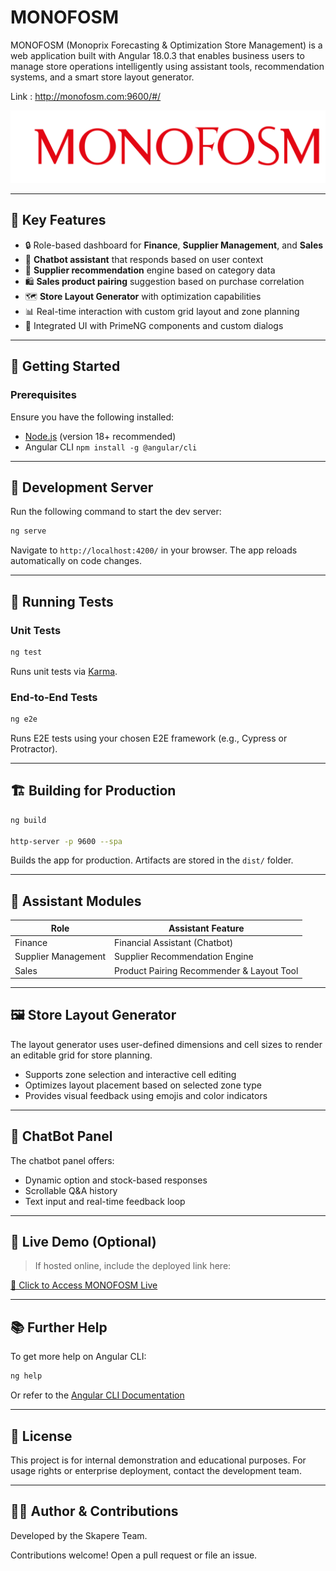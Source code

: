 # MONOFOSM

MONOFOSM (Monoprix Forecasting & Optimization Store Management) is a web application built with Angular 18.0.3 that enables business users to manage store operations intelligently using assistant tools, recommendation systems, and a smart store layout generator.

Link : http://monofosm.com:9600/#/

![MONOFOSM Screenshot](src/assets/layout/images/healthcareCroped.png)

---

## 🌟 Key Features

- 🔒 Role-based dashboard for **Finance**, **Supplier Management**, and **Sales**
- 🤖 **Chatbot assistant** that responds based on user context
- 🧮 **Supplier recommendation** engine based on category data
- 🛍️ **Sales product pairing** suggestion based on purchase correlation
- 🗺️ **Store Layout Generator** with optimization capabilities
- 📊 Real-time interaction with custom grid layout and zone planning
- 🔄 Integrated UI with PrimeNG components and custom dialogs

---

## 🚀 Getting Started

### Prerequisites

Ensure you have the following installed:

- [Node.js](https://nodejs.org/) (version 18+ recommended)
- Angular CLI `npm install -g @angular/cli`

---

## 🔧 Development Server

Run the following command to start the dev server:

```bash
ng serve
```

Navigate to `http://localhost:4200/` in your browser. The app reloads automatically on code changes.

---

## 🧪 Running Tests

### Unit Tests

```bash
ng test

```

Runs unit tests via [Karma](https://karma-runner.github.io/).

### End-to-End Tests

```bash
ng e2e

```

Runs E2E tests using your chosen E2E framework (e.g., Cypress or Protractor).

---

## 🏗️ Building for Production

```bash
ng build

http-server -p 9600 --spa
```

Builds the app for production. Artifacts are stored in the `dist/` folder.



---

## 🧠 Assistant Modules

| Role | Assistant Feature |
| --- | --- |
| Finance | Financial Assistant (Chatbot) |
| Supplier Management | Supplier Recommendation Engine |
| Sales | Product Pairing Recommender & Layout Tool |

---

## 🖼️ Store Layout Generator

The layout generator uses user-defined dimensions and cell sizes to render an editable grid for store planning.

- Supports zone selection and interactive cell editing
- Optimizes layout placement based on selected zone type
- Provides visual feedback using emojis and color indicators

---

## 🧠 ChatBot Panel

The chatbot panel offers:

- Dynamic option and stock-based responses
- Scrollable Q&A history
- Text input and real-time feedback loop

---

## 📡 Live Demo (Optional)

> If hosted online, include the deployed link here:
>

[🔗 Click to Access MONOFOSM Live](https://your-deployed-app-url.com/)

---

## 📚 Further Help

To get more help on Angular CLI:

```bash
ng help

```

Or refer to the [Angular CLI Documentation](https://angular.dev/tools/cli)

---

## 📄 License

This project is for internal demonstration and educational purposes. For usage rights or enterprise deployment, contact the development team.

---

## 👨‍💻 Author & Contributions

Developed by the Skapere Team.

Contributions welcome! Open a pull request or file an issue.
